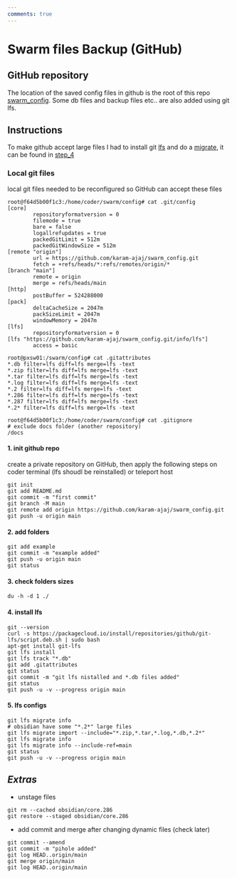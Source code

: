 ```yaml
---
comments: true
---
```


# Swarm files Backup (GitHub)

## GitHub repository
The location of the saved config files in github is the root of this repo 
[swarm_config](https://github.com/karam-ajaj/swarm_config).
Some db files and backup files etc.. are also added using git lfs.


## Instructions

To make github accept large files I had to install git 
[lfs](https://git-lfs.com/)
and do a 
[migrate](https://github.com/git-lfs/git-lfs/blob/main/docs/man/git-lfs-migrate.adoc?utm_source=gitlfs_site&utm_medium=doc_man_migrate_link&utm_campaign=gitlfs#_import),
it can be found in [step_4](https://docs.vnerd.nl/Infrastructure/Backup/swarm_github/#4-install-lfs)

### Local git files
local git files needed to be reconfigured so GitHub can accept these files
```
root@f64d5b00f1c3:/home/coder/swarm/config# cat .git/config 
[core]
        repositoryformatversion = 0
        filemode = true
        bare = false
        logallrefupdates = true
        packedGitLimit = 512m 
        packedGitWindowSize = 512m 
[remote "origin"]
        url = https://github.com/karam-ajaj/swarm_config.git
        fetch = +refs/heads/*:refs/remotes/origin/*
[branch "main"]
        remote = origin
        merge = refs/heads/main
[http]
        postBuffer = 524288000
[pack]
        deltaCacheSize = 2047m 
        packSizeLimit = 2047m 
        windowMemory = 2047m
[lfs]
        repositoryformatversion = 0
[lfs "https://github.com/karam-ajaj/swarm_config.git/info/lfs"]
        access = basic
```

```
root@pxsw01:/swarm/config# cat .gitattributes
*.db filter=lfs diff=lfs merge=lfs -text
*.zip filter=lfs diff=lfs merge=lfs -text
*.tar filter=lfs diff=lfs merge=lfs -text
*.log filter=lfs diff=lfs merge=lfs -text
*.2 filter=lfs diff=lfs merge=lfs -text
*.286 filter=lfs diff=lfs merge=lfs -text
*.287 filter=lfs diff=lfs merge=lfs -text
*.2* filter=lfs diff=lfs merge=lfs -text
```

```
root@f64d5b00f1c3:/home/coder/swarm/config# cat .gitignore 
# exclude docs folder (another repository)
/docs
```


#### 1. init github repo
create a private repository on GitHub, then apply the following steps on coder terminal (lfs shoudl be reinstalled) or teleport host
```
git init
git add README.md
git commit -m "first commit"
git branch -M main
git remote add origin https://github.com/karam-ajaj/swarm_config.git
git push -u origin main
```
#### 2. add folders
```
git add example
git commit -m "example added"
git push -u origin main
git status
```
#### 3. check folders sizes
```
du -h -d 1 ./
```
#### 4. install lfs
```
git --version
curl -s https://packagecloud.io/install/repositories/github/git-lfs/script.deb.sh | sudo bash
apt-get install git-lfs
git lfs install
git lfs track "*.db"
git add .gitattributes
git status
git commit -m "git lfs nistalled and *.db files added"
git status
git push -u -v --progress origin main
```

#### 5. lfs configs
```
git lfs migrate info
# obsidian have some "*.2*" large files
git lfs migrate import --include="*.zip,*.tar,*.log,*.db,*.2*"
git lfs migrate info
git lfs migrate info --include-ref=main
git status
git push -u -v --progress origin main
```


## **_Extras_** 

* unstage files
```
git rm --cached obsidian/core.286
git restore --staged obsidian/core.286
```
* add commit and merge after changing dynamic files (check later)
```
git commit --amend
git commit -m "pihole added"
git log HEAD..origin/main
git merge origin/main
git log HEAD..origin/main
```